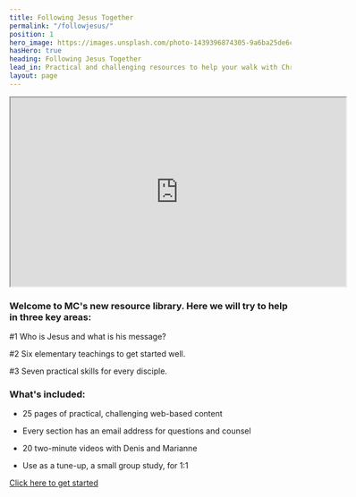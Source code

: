 ```yaml
---
title: Following Jesus Together
permalink: "/followjesus/"
position: 1
hero_image: https://images.unsplash.com/photo-1439396874305-9a6ba25de6c6?ixid=MnwxMjA3fDB8MHxwaG90by1wYWdlfHx8fGVufDB8fHx8&ixlib=rb-1.2.1&auto=format&fit=crop&w=1780&q=80
hasHero: true
heading: Following Jesus Together
lead_in: Practical and challenging resources to help your walk with Christ.
layout: page
---
```


<iframe width="600" height="338" allowfullscreen  src="https://www.youtube.com/embed/LiVZoXjTIFY?autoplay=0&fs=1&iv_load_policy=3&showinfo=0&rel=0&cc_load_policy=0&start=0&end=0">
</iframe>

### Welcome to MC's new resource library. Here we will try to help in three key areas:

#1 Who is Jesus and what is his message?

#2 Six elementary teachings to get started well.

#3 Seven practical skills for every disciple.

### What's included:

- 25 pages of practical, challenging web-based content

- Every section has an email address for questions and counsel

- 20 two-minute videos with Denis and Marianne

- Use as a tune-up, a small group study, for 1:1

<a href="https://docs.google.com/document/d/17cntNQUV1fhIJrxlSNeoEjmkyX7B3F5lZUQqlawzSao/edit?pli=1" target="_blank" class="btn btn--primary">Click here to get started</a>
